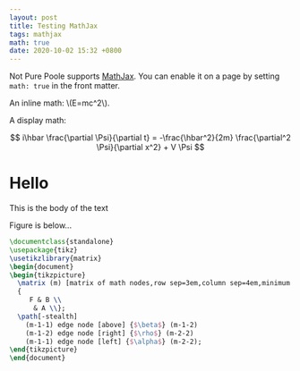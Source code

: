 ```yaml
---
layout: post
title: Testing MathJax
tags: mathjax
math: true
date: 2020-10-02 15:32 +0800
---
```

Not Pure Poole supports [MathJax](https://www.mathjax.org/). You can enable it on a page by setting `math: true` in the front matter.

An inline math: \\\(E=mc^2\\\).

A display math:

$$
i\hbar \frac{\partial \Psi}{\partial t} = -\frac{\hbar^2}{2m}
\frac{\partial^2 \Psi}{\partial x^2} + V \Psi
$$

# Hello

This is the body of the text

Figure is below...

```latex {cmd=true hide=true}
\documentclass{standalone}
\usepackage{tikz}
\usetikzlibrary{matrix}
\begin{document}
\begin{tikzpicture}
  \matrix (m) [matrix of math nodes,row sep=3em,column sep=4em,minimum width=2em]
  {
     F & B \\
      & A \\};
  \path[-stealth]
    (m-1-1) edge node [above] {$\beta$} (m-1-2)
    (m-1-2) edge node [right] {$\rho$} (m-2-2)
    (m-1-1) edge node [left] {$\alpha$} (m-2-2);
\end{tikzpicture}
\end{document}
```
